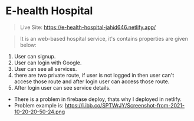 # E-health Hospital


> Live Site: https://e-health-hospital-jahid646.netlify.app/

> It is an web-based hospital service, it's contains properties are given below:

1. User can signup.
2. User can login with Google.
3. User can see all services.
4. there are two private route, if user is not logged in then user can't accese those route and after login user can access those route.
5. After login user can see service details.


* There is a problem in firebase deploy, thats why I deployed in netlify.
* Problem example is: https://i.ibb.co/SPTWrJY/Screenshot-from-2021-10-20-20-50-24.png

